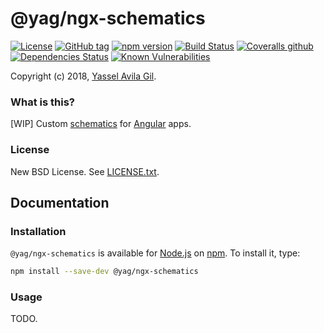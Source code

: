 @yag/ngx-schematics
=====

[![License](https://img.shields.io/badge/license-BSD%203--Clause-green.svg?style=flat-square)](https://raw.githubusercontent.com/yasselavila/ngx-schematics/master/LICENSE.txt)
[![GitHub tag](https://img.shields.io/github/tag/yasselavila/ngx-schematics.svg?style=flat-square)](https://github.com/yasselavila/ngx-schematics/releases)
[![npm version](http://img.shields.io/npm/v/@yag/ngx-schematics.svg?style=flat-square)](https://npmjs.org/package/@yag/ngx-schematics)
[![Build Status](https://img.shields.io/travis/yasselavila/ngx-schematics.svg?style=flat-square)](https://travis-ci.org/yasselavila/ngx-schematics)
[![Coveralls github](https://img.shields.io/coveralls/github/yasselavila/ngx-schematics/master.svg?style=flat-square)](https://coveralls.io/r/yasselavila/ngx-schematics?branch=master)
[![Dependencies Status](https://david-dm.org/yasselavila/ngx-schematics.svg?style=flat-square)](https://david-dm.org/yasselavila/ngx-schematics)
[![Known Vulnerabilities](https://snyk.io/test/github/yasselavila/ngx-schematics/badge.svg)](https://snyk.io/test/github/yasselavila/ngx-schematics)

Copyright (c) 2018, [Yassel Avila Gil](http://yasselavila.com).

### What is this?

[WIP] Custom [schematics](https://blog.angular.io/schematics-an-introduction-dc1dfbc2a2b2) for [Angular](https://angular.io/) apps.

### License

New BSD License. See [LICENSE.txt](./LICENSE.txt).

## Documentation

### Installation

`@yag/ngx-schematics` is available for [Node.js](http://npmjs.org) on [npm](http://npmjs.org). To install it, type:

```bash
npm install --save-dev @yag/ngx-schematics
```

### Usage

TODO.
